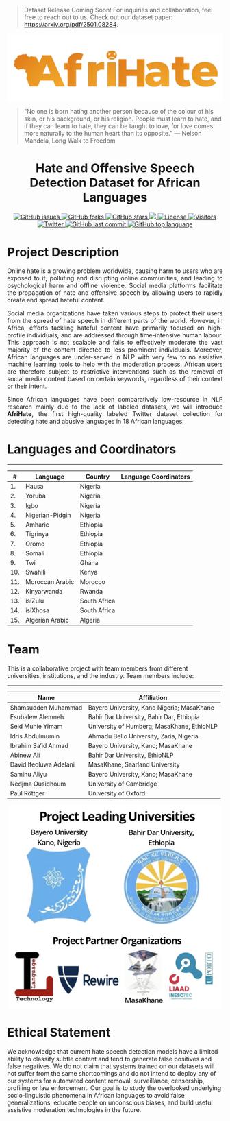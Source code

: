 > Dataset Release Coming Soon! For inquiries and collaboration, feel free to reach out to us. Check out our dataset paper: https://arxiv.org/pdf/2501.08284.


<p align="center">
  <img align="center" src="assets/logo.png" />

> “No one is born hating another person because of the colour of his skin, or his background, or his religion. People must learn to hate, and if they can learn to hate, they can be taught to love, for love comes more naturally to the human heart than its opposite.” — Nelson Mandela, Long Walk to Freedom 

  <h1 align="center">Hate and Offensive Speech Detection Dataset for African Languages</h1>
<!-- </p>


<!-- Badges -->
<p align="center">
  
  <a href="https://github.com/AfriHate/AfriHate/issues">
    <img alt="GitHub issues" src="https://img.shields.io/github/issues/AfriHate/AfriHate?color=red&style=flat-square">
  </a>

  <a href="https://github.com/AfriHate/AfriHate/network">
    <img alt="GitHub forks" src="https://img.shields.io/github/forks/AfriHate/AfriHate?color=blue&style=flat-square">
  </a>

  <a href="https://github.com/AfriHate/AfriHate/stargazers">
    <img alt="GitHub stars" src="https://img.shields.io/github/stars/AfriHate/AfriHate?color=yellow&style=flat-square">
  </a>

  <a href="https://github.com/AfriHate/AfriHate/pulls">
    <img src="https://img.shields.io/github/issues-pr/AfriHate/AfriHate?color=orange&style=flat-square">
  </a>

  <a href="https://github.com/AfriHate/AfriHate/blob/main/LICENSE">
    <img src="https://img.shields.io/github/license/AfriHate/AfriHate?color=brightgreen&style=flat-square" alt="License">
  </a>

  <a href="https://github.com/AfriHate/AfriHate">
    <img src="https://visitor-badge.glitch.me/badge?page_id=AfriHate.AfriHate" alt="Visitors">
  </a>

  <a href="https://twitter.com/intent/tweet?text=Check%20out%20this%20awesome%20project:&url=https%3A%2F%2Fgithub.com%2FAfriHate%2FAfriHate">
    <img alt="Twitter" src="https://img.shields.io/twitter/url?label=Tweet%20AfriHate&url=https%3A%2F%2Fgithub.com%2FAfriHate%2FAfriHate&color=blue&style=flat-square">
  </a>

  <a href="https://github.com/AfriHate/AfriHate/commits/main">
    <img alt="GitHub last commit" src="https://img.shields.io/github/last-commit/AfriHate/AfriHate?color=purple&style=flat-square">
  </a>

  <a href="https://github.com/AfriHate/AfriHate">
    <img alt="GitHub top language" src="https://img.shields.io/github/languages/top/AfriHate/AfriHate?color=darkgreen&style=flat-square">
  </a>
</p>



# Project Description

<div align="justify">
 

Online hate is a growing problem worldwide, causing harm to users who are exposed to it, polluting and disrupting online communities, and leading to psychological harm and offline violence. Social media platforms facilitate the propagation of hate and offensive speech by allowing users to rapidly create and spread hateful content.

 
Social media organizations have taken various steps to protect their users from the spread of hate speech in different parts of the world.
However, in Africa, efforts tackling hateful content have primarily focused on high-profile individuals, and are addressed through time-intensive human labour. This approach is not scalable and fails to effectively moderate the vast majority of the content directed to less prominent individuals. Moreover, African languages are under-served in NLP with very few to no assistive machine learning tools to help with the moderation process. African users are therefore subject to restrictive interventions such as the removal of social media content based on certain keywords, regardless of their context or their intent.

Since African languages have been comparatively low-resource in NLP research mainly due to the lack of labeled datasets, we will introduce  <b>AfriHate</b>, the first high-quality labeled Twitter dataset collection for detecting hate and abusive languages in 18 African languages. 

</div>


# Languages and Coordinators
----------------
| # | Language | Country | Language Coordinators|
|----------|-----------|----------|-----------------|
| 1. | Hausa | Nigeria | |
| 2. | Yoruba | Nigeria | |
| 3. | Igbo | Nigeria | |
| 4. | Nigerian-Pidgin | Nigeria | |
| 5. | Amharic | Ethiopia | |
| 6. | Tigrinya | Ethiopia | |
| 7. | Oromo | Ethiopia |  |
| 8. | Somali | Ethiopia |  |
| 9. | Twi | Ghana | |
| 10. | Swahili | Kenya | |
| 11. | Moroccan Arabic | Morocco |  |
| 12. | Kinyarwanda | Rwanda |  |
| 13. | isiZulu | South Africa | |
| 14. | isiXhosa | South Africa |  |
| 15. | Algerian Arabic | Algeria |  |



# Team 

This is a collaborative project with team members from different universities, institutions, and the industry. Team members include:

----------------

| Name | Affiliation|
|----------|-----------------|
| Shamsudden Muhammad  | Bayero University, Kano Nigeria; MasaKhane |
| Esubalew Alemneh | Bahir Dar University, Bahir Dar, Ethiopia |
| Seid Muhie Yimam  | University of Humberg; MasaKhane, EthioNLP |
| Idris Abdulmumin  | Ahmadu Bello University, Zaria, Nigeria |
| Ibrahim Sa’id Ahmad  |  Bayero University, Kano; MasaKhane |
| Abinew Ali |  Bahir Dar University, EthioNLP |
| David Ifeoluwa Adelani | MasaKhane; Saarland University   |
| Saminu Aliyu  | Bayero University, Kano; MasaKhane |
| Nedjma Ousidhoum | University of Cambridge|
| Paul Röttger | University of Oxford|


<p align="center">
<img align="center" width="500" src="assets/team_afrihate.png" width="800"/>
</p>


# Ethical Statement

We acknowledge that current hate speech detection models have a limited ability to classify subtle content and tend to generate false positives and false negatives. We do not claim that systems trained on our datasets will not suffer from the same shortcomings and do not intend to deploy any of our systems for automated content removal, surveillance, censorship, profiling or law enforcement. Our goal is to study the overlooked underlying socio-linguistic phenomena in African languages to avoid false generalizations, educate people on unconscious biases, and build useful assistive moderation technologies in the future.
